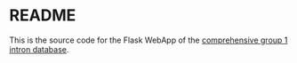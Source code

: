 # README

This is the source code for the Flask WebApp of the [comprehensive group 1 intron database](https://github.com/LaraSellesVidal/Group1IntronDatabase).
